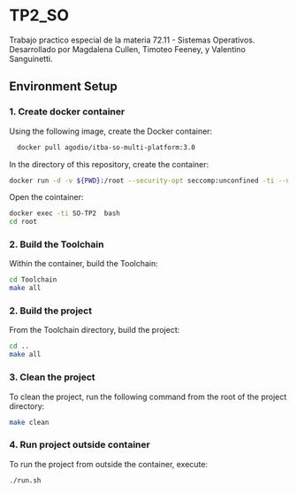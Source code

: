 # TP2_SO
Trabajo practico especial de la materia 72.11 - Sistemas Operativos. Desarrollado por Magdalena Cullen, Timoteo Feeney, y Valentino Sanguinetti.

## Environment Setup

### 1. Create docker container
Using the following image, create the Docker container:
```bash
  docker pull agodio/itba-so-multi-platform:3.0
```
In the directory of this repository, create the container:
```bash
docker run -d -v ${PWD}:/root --security-opt seccomp:unconfined -ti --name SO-TP2 agodio/itba-so-multi-platform:3.0
```
Open the cointainer:
```bash
docker exec -ti SO-TP2  bash
cd root
```
### 2. Build the Toolchain
Within the container, build the Toolchain:
```bash
cd Toolchain
make all
```
### 2. Build the project
From the Toolchain directory, build the project:
```bash
cd ..
make all
```
### 3. Clean the project
To clean the project, run the following command from the root of the project directory:
```bash
make clean
```
### 4. Run project outside container
To run the project from outside the container, execute:
```bash
./run.sh
```

